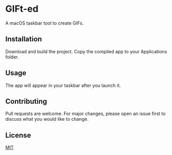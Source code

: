 # GIFt-ed

A macOS taskbar tool to create GIFs. 
## Installation

Download and build the project. Copy the compiled app to your Applications folder.

## Usage

The app will appear in your taskbar after you launch it.

## Contributing
Pull requests are welcome. For major changes, please open an issue first to discuss what you would like to change.


## License
[MIT](https://choosealicense.com/licenses/mit/)
